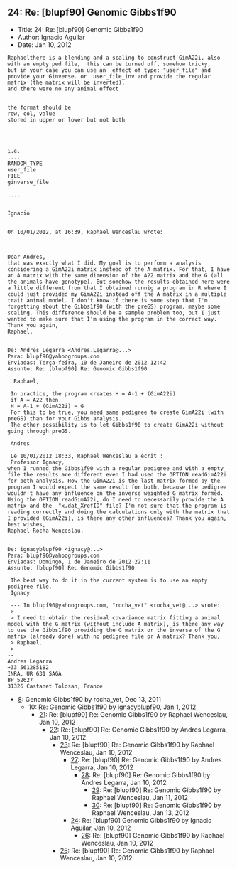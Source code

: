 ## 24: Re: [blupf90] Genomic Gibbs1f90

- Title: 24: Re: [blupf90] Genomic Gibbs1f90
- Author: Ignacio Aguilar
- Date: Jan 10, 2012

```
Raphaelthere is a blending and a scaling to construct GimA22i, also with an empty ped file,  this can be turned off, somehow tricky,  
but in your case you can use an  effect of type: "user_file" and provide your Ginverse. or  user_file_inv and provide the regular matrix (the matrix will be inverted).
and there were no any animal effect


the format should be 
row, col, value 
stored in upper or lower but not both




i.e. 
....
RANDOM_TYPE
user_file
FILE
ginverse_file

....


Ignacio 

 
On 10/01/2012, at 16:39, Raphael Wenceslau wrote:

 

Dear Andres,
that was exactly what I did. My goal is to perform a analysis considering a GimA22i matrix instead of the A matrix. For that, I have an A matrix with the same dimension of the A22 matrix and the G (all the animals have genotype). But somehow the results obtained here were a little different from that I obtained runnig a program in R where I could just provided my GimA22i instead off the A matrix in a multiple trait animal model. I don't know if there is some step that I'm forgetting about the Gibbs1f90 (with the preGS) program, maybe some scaling. This difference should be a sample problem too, but I just wanted to make sure that I'm using the program in the correct way.
Thank you again,
Raphael.      


De: Andres Legarra <Andres.Legarra@...>
Para: blupf90@yahoogroups.com
Enviadas: Terça-feira, 10 de Janeiro de 2012 12:42
Assunto: Re: [blupf90] Re: Genomic Gibbs1f90
 
  Raphael,

 In practice, the program creates H = A-1 + (GimA22i)
 if A = A22 then 
 H = A-1 + (GimA22i) = G
 For this to be true, you need same pedigree to create GimA22i (with preGS) than for your Gibbs analysis.
 The other possibility is to let Gibbs1f90 to create GimA22i without going through preGS.

 Andres

 Le 10/01/2012 18:33, Raphael Wenceslau a écrit :
 Professor Ignacy,
when I runned the Gibbs1f90 with a regular pedigree and with a empty file the results are different even I had used the OPTION readGimA22i for both analysis. How the GimA22i is the last matrix formed by the program I would expect the same result for both, because the pedigree wouldn't have any influence on the inverse weighted G matrix formed. Using the OPTION readGimA22i, do I need to necessarily provide the A matrix and the  "x.dat_XrefID" file? I'm not sure that the program is reading correctly and doing the calculations only with the matrix that I provided (GimA22i), is there any other influences? Thank you again, best wishes,
Raphael Rocha Wenceslau.  


De: ignacyblupf90 <ignacy@...>
Para: blupf90@yahoogroups.com
Enviadas: Domingo, 1 de Janeiro de 2012 22:11
Assunto: [blupf90] Re: Genomic Gibbs1f90
 
 The best way to do it in the current system is to use an empty pedigree file.
 Ignacy

 --- In blupf90@yahoogroups.com, "rocha_vet" <rocha_vet@...> wrote:
 >
 > I need to obtain the residual covariance matrix fitting a animal model with the G matrix (without include A matrix), is there any way to use the Gibbs1f90 providing the G matrix or the inverse of the G matrix (already done) with no pedigree file or A matrix? Thank you,
 > Raphael.
 >
-- 
Andres Legarra
+33 561285182
INRA, UR 631 SAGA
BP 52627
31326 Castanet Tolosan, France
```

- [8](0008.md): Genomic Gibbs1f90 by rocha_vet, Dec 13, 2011
    - [10](0010.md): Re: Genomic Gibbs1f90 by ignacyblupf90, Jan 1, 2012
        - [21](0021.md): Re: [blupf90] Re: Genomic Gibbs1f90 by Raphael Wenceslau, Jan 10, 2012
            - [22](0022.md): Re: [blupf90] Re: Genomic Gibbs1f90 by Andres Legarra, Jan 10, 2012
                - [23](0023.md): Re: [blupf90] Re: Genomic Gibbs1f90 by Raphael Wenceslau, Jan 10, 2012
                    - [27](0027.md): Re: [blupf90] Re: Genomic Gibbs1f90 by Andres Legarra, Jan 10, 2012
                        - [28](0028.md): Re: [blupf90] Re: Genomic Gibbs1f90 by Andres Legarra, Jan 10, 2012
                            - [29](0029.md): Re: [blupf90] Re: Genomic Gibbs1f90 by Raphael Wenceslau, Jan 11, 2012
                            - [30](0030.md): Re: [blupf90] Re: Genomic Gibbs1f90 by Raphael Wenceslau, Jan 13, 2012
                    - [24](0024.md): Re: [blupf90] Genomic Gibbs1f90 by Ignacio Aguilar, Jan 10, 2012
                        - [26](0026.md): Re: [blupf90] Genomic Gibbs1f90 by Raphael Wenceslau, Jan 10, 2012
                - [25](0025.md): Re: [blupf90] Re: Genomic Gibbs1f90 by Raphael Wenceslau, Jan 10, 2012
